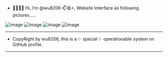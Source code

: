 - 👋👀🌱💞️ Hi, I’m @wu8206 📫😄⚡, Website Interface as following pictures.....

![image](https://github.com/wu8206/wu8206/assets/160311755/5a5762db-cbc6-4541-ae38-ba5c33339bf0) 
![image](https://github.com/wu8206/wu8206/assets/160311755/cb7d9856-7e34-41c6-a437-99240c297929)
![image](https://github.com/wu8206/wu8206/assets/160311755/a1704869-74d0-4891-8e20-ac792fdd6c31)
![image](https://github.com/wu8206/wu8206/assets/160311755/cd946f67-0c03-4aae-ad38-f8da97c0aaf7)

- --------------------------------------------------
-  CopyRight by wu8206, this is a ✨ special ✨ operationable system on GitHub profile.
-                                               -----------------------------------------------------------------

